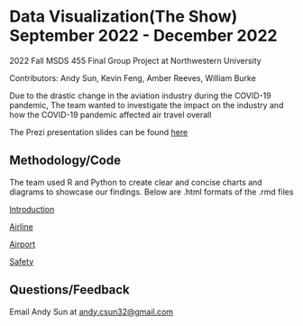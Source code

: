 # Data Visualization(The Show) September 2022 - December 2022
2022 Fall MSDS 455 Final Group Project at Northwestern University

Contributors: Andy Sun, Kevin Feng, Amber Reeves, William Burke

Due to the drastic change in the aviation industry during the COVID-19 pandemic, The team wanted to investigate the impact on the industry and how the COVID-19
pandemic affected air travel overall

The Prezi presentation slides can be found [here](https://prezi.com/p/cn4e3ndvlptc/?present=1)
## Methodology/Code
The team used R and Python to create clear and concise charts and diagrams to showcase our findings. Below are .html formats of the .rmd files

[Introduction](https://htmlpreview.github.io/?https://github.com/csun32/DataVisualization-TheShow/blob/main/html%20Rmd/The-Show--Introduction-Vis-.html)

[Airline](https://htmlpreview.github.io/?https://github.com/csun32/DataVisualization-TheShow/blob/main/html%20Rmd/The%20Show%20(Airline).html)

[Airport](https://htmlpreview.github.io/?https://github.com/csun32/DataVisualization-TheShow/blob/main/html%20Rmd/The-Show--Airport-.html)

[Safety](https://htmlpreview.github.io/?https://github.com/csun32/DataVisualization-TheShow/blob/main/html%20Rmd/The%20Show%20(Safety).html)

## Questions/Feedback

Email Andy Sun at andy.csun32@gmail.com

